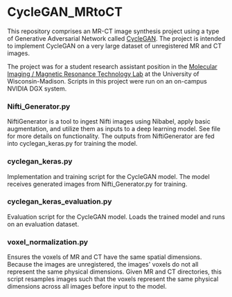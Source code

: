 # CycleGAN_MRtoCT
This repository comprises an MR-CT image synthesis project using a type of Generative Adversarial Network called [CycleGAN](https://arxiv.org/pdf/1703.10593.pdf). The project is intended to implement CycleGAN on a very large dataset of unregistered MR and CT images.

The project was for a student research assistant position in the [Molecular Imaging / Magnetic Resonance Technology Lab](https://mimrtl.wiscweb.wisc.edu/) at the University of Wisconsin-Madison. Scripts in this project were run on an on-campus NVIDIA DGX system.

### Nifti_Generator.py
NiftiGenerator is a tool to ingest Nifti images using Nibabel, apply basic augmentation, and utilize them as inputs to a deep learning model. See file for more details on functionality. The outputs from NiftiGenerator are fed into cyclegan_keras.py for training the model.

### cyclegan_keras.py
Implementation and training script for the CycleGAN model. The model receives generated images from Nifti_Generator.py for training.

### cyclegan_keras_evaluation.py
Evaluation script for the CycleGAN model. Loads the trained model and runs on an evaluation dataset.

### voxel_normalization.py
Ensures the voxels of MR and CT have the same spatial dimensions. Because the images are unregistered, the images' voxels do not all represent the same physical dimensions. Given MR and CT directories, this script resamples images such that the voxels represent the same physical dimensions across all images before input to the model.
